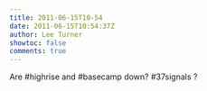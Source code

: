 ```yaml
---
title: 2011-06-15T10-54
date: 2011-06-15T10:54:37Z
author: Lee Turner
showtoc: false
comments: true
---
```


Are #highrise and #basecamp down? #37signals ?

